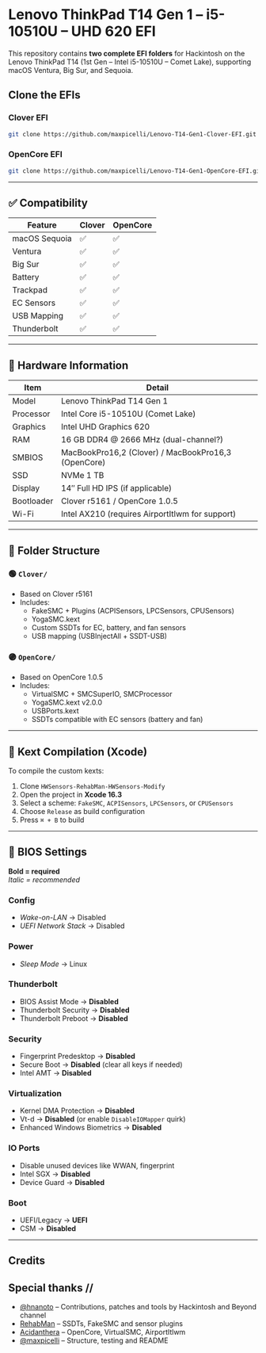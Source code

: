 # Lenovo ThinkPad T14 Gen 1 – i5-10510U – UHD 620 EFI

This repository contains **two complete EFI folders** for Hackintosh on the Lenovo ThinkPad T14 (1st Gen – Intel i5-10510U – Comet Lake), supporting macOS Ventura, Big Sur, and Sequoia.

## Clone the EFIs

### Clover EFI
```bash
git clone https://github.com/maxpicelli/Lenovo-T14-Gen1-Clover-EFI.git
```

### OpenCore EFI
```bash
git clone https://github.com/maxpicelli/Lenovo-T14-Gen1-OpenCore-EFI.git
```

---

## ✅ Compatibility

| Feature         | Clover | OpenCore |
|-----------------|--------|----------|
| macOS Sequoia   | ✅     | ✅       |
| Ventura         | ✅     | ✅       |
| Big Sur         | ✅     | ✅       |
| Battery         | ✅     | ✅       |
| Trackpad        | ✅     | ✅       |
| EC Sensors      | ✅     | ✅       |
| USB Mapping     | ✅     | ✅       |
| Thunderbolt     | ✅     | ✅       |
---

## 🧰 Hardware Information

| Item         | Detail                                                    |
|--------------|-----------------------------------------------------------|
| Model        | Lenovo ThinkPad T14 Gen 1                                 |
| Processor    | Intel Core i5-10510U (Comet Lake)                         |
| Graphics     | Intel UHD Graphics 620                                    |
| RAM          | 16 GB DDR4 @ 2666 MHz (dual-channel?)                     |
| SMBIOS       | MacBookPro16,2 (Clover) / MacBookPro16,3 (OpenCore)       |
| SSD          | NVMe 1 TB                                                 |
| Display      | 14″ Full HD IPS (if applicable)                           |
| Bootloader   | Clover r5161 / OpenCore 1.0.5                             |
| Wi-Fi        | Intel AX210 (requires AirportItlwm for support)           |

---

## 📁 Folder Structure

### 🟢 `Clover/`
- Based on Clover r5161
- Includes:
  - FakeSMC + Plugins (ACPISensors, LPCSensors, CPUSensors)
  - YogaSMC.kext
  - Custom SSDTs for EC, battery, and fan sensors
  - USB mapping (USBInjectAll + SSDT-USB)

### 🟣 `OpenCore/`
- Based on OpenCore 1.0.5
- Includes:
  - VirtualSMC + SMCSuperIO, SMCProcessor
  - YogaSMC.kext v2.0.0
  - USBPorts.kext
  - SSDTs compatible with EC sensors (battery and fan)

---

## 🧪 Kext Compilation (Xcode)

To compile the custom kexts:

1. Clone `HWSensors-RehabMan-HWSensors-Modify`
2. Open the project in **Xcode 16.3**
3. Select a scheme: `FakeSMC`, `ACPISensors`, `LPCSensors`, or `CPUSensors`
4. Choose `Release` as build configuration
5. Press `⌘ + B` to build

---

## 🔧 BIOS Settings

**Bold = required**  
*Italic = recommended*

### Config
- *Wake-on-LAN* → Disabled  
- *UEFI Network Stack* → Disabled

### Power
- *Sleep Mode* → Linux

### Thunderbolt
- BIOS Assist Mode → **Disabled**  
- Thunderbolt Security → **Disabled**  
- Thunderbolt Preboot → **Disabled**

### Security
- Fingerprint Predesktop → **Disabled**  
- Secure Boot → **Disabled** (clear all keys if needed)  
- Intel AMT → **Disabled**

### Virtualization
- Kernel DMA Protection → **Disabled**  
- Vt-d → **Disabled** (or enable `DisableIOMapper` quirk)  
- Enhanced Windows Biometrics → **Disabled**

### IO Ports
- Disable unused devices like WWAN, fingerprint  
- Intel SGX → **Disabled**  
- Device Guard → **Disabled**

### Boot
- UEFI/Legacy → **UEFI**  
- CSM → **Disabled**

---
## Credits
## Special thanks // 
- [@hnanoto](https://github.com/hnanoto) – Contributions, patches and tools by Hackintosh and Beyond channel 
- [RehabMan](https://github.com/RehabMan) – SSDTs, FakeSMC and sensor plugins
- [Acidanthera](https://github.com/acidanthera) – OpenCore, VirtualSMC, AirportItlwm
- [@maxpicelli](https://github.com/maxpicelli) – Structure, testing and README
